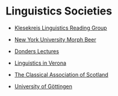 # Linguistics Societies

* [Klesekreis Linguistics Reading Group](https://sympa.cms.hu-berlin.de/sympa/subscribe/klesekreis?previous_action=info
)

* [New York University Morph Beer](https://wp.nyu.edu/morphbeer/)

* [Donders Lectures](https://mailman.science.ru.nl/mailman/listinfo/donders-lectures)

* [Linguistics in Verona](https://www.facebook.com/LinguisticsVerona)

* [The Classical Association of Scotland](https://cas.wp.st-andrews.ac.uk/)

* [University of Göttingen](https://listserv.gwdg.de/mailman/listinfo/linguistik)

